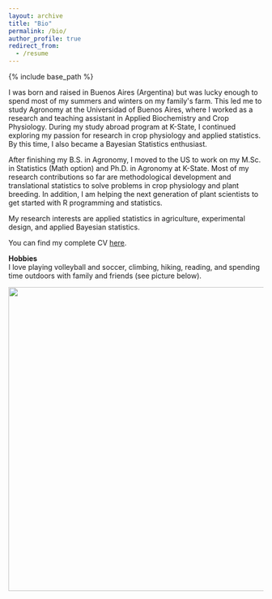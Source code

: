 ```yaml
---
layout: archive
title: "Bio"
permalink: /bio/
author_profile: true
redirect_from:
  - /resume
---
```


{% include base_path %}

I was born and raised in Buenos Aires (Argentina) but was lucky enough to spend most of my summers and winters on my family's farm. 
This led me to study Agronomy at the Universidad of Buenos Aires, where I worked as a research and teaching assistant in Applied Biochemistry and Crop Physiology. 
During my study abroad program at K-State, I continued exploring my passion for research in crop physiology and applied statistics. 
By this time, I also became a Bayesian Statistics enthusiast.  

After finishing my B.S. in Agronomy, I moved to the US to work on my M.Sc. in Statistics (Math option) and Ph.D. in Agronomy at K-State. 
Most of my research contributions so far are methodological development and translational statistics to solve problems in crop physiology and plant breeding. 
In addition, I am helping the next generation of plant scientists to get started with R programming and statistics.  

My research interests are applied statistics in agriculture, experimental design, and applied Bayesian statistics.  

You can find my complete CV [here](/Lacasa_July23.pdf).

**Hobbies**  
I love playing volleyball and soccer, climbing, hiking, reading, and spending time outdoors with family and friends (see picture below). 

<p align="center">
  <img src="https://github.com/jlacasa/jlacasa.github.io/blob/master/034.JPG?raw=true" width="600" />
</p>
